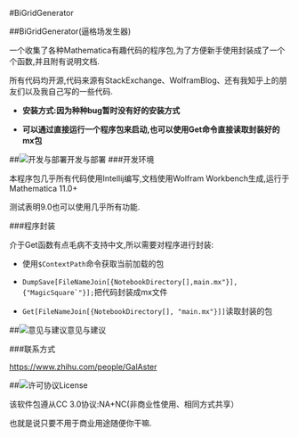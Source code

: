 #BiGridGenerator



##BiGridGenerator(逼格场发生器)

一个收集了各种Mathematica有趣代码的程序包,为了方便新手使用封装成了一个个函数,并且附有说明文档.

所有代码均开源,代码来源有StackExchange、WolframBlog、还有我知乎上的朋友们以及我自己写的一些代码.

- **安装方式:因为种种bug暂时没有好的安装方式**

- **可以通过直接运行一个程序包来启动,也可以使用Get命令直接读取封装好的mx包**

##![开发与部署](http://image.flaticon.com/icons/png/32/180/180012.png)开发与部署
###开发环境

本程序包几乎所有代码使用Intellij编写,文档使用Wolfram Workbench生成,运行于Mathematica 11.0+

测试表明9.0也可以使用几乎所有功能.

###程序封装

介于Get函数有点毛病不支持中文,所以需要对程序进行封装:

- 使用`$ContextPath`命令获取当前加载的包

- ``DumpSave[FileNameJoin[{NotebookDirectory[],main.mx"}], {"MagicSquare`"}];``把代码封装成mx文件

- `Get[FileNameJoin[{NotebookDirectory[], "main.mx"}]]`读取封装的包


##![意见与建议](http://image.flaticon.com/icons/png/32/179/179966.png)意见与建议

###联系方式

https://www.zhihu.com/people/GalAster

##![许可协议](http://image.flaticon.com/icons/png/32/180/180005.png)License

该软件包遵从CC 3.0协议:NA+NC(非商业性使用、相同方式共享）

也就是说只要不用于商业用途随便你干嘛.